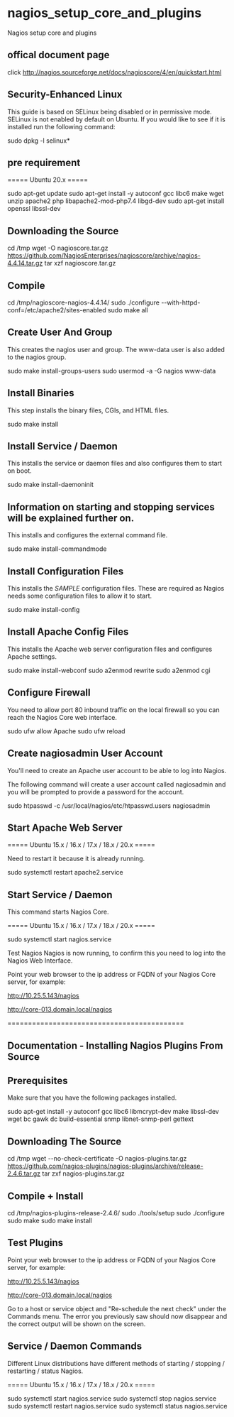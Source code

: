 # nagios_setup_core_and_plugins
Nagios setup core and plugins 


## offical document page
click http://nagios.sourceforge.net/docs/nagioscore/4/en/quickstart.html

## Security-Enhanced Linux
This guide is based on SELinux being disabled or in permissive mode. SELinux is not enabled by default on Ubuntu. If you would like to see if it is installed run the following command:

sudo dpkg -l selinux*

## pre requirement 

===== Ubuntu 20.x =====

sudo apt-get update
sudo apt-get install -y autoconf gcc libc6 make wget unzip apache2 php libapache2-mod-php7.4 libgd-dev
sudo apt-get install openssl libssl-dev

## Downloading the Source

cd /tmp
wget -O nagioscore.tar.gz https://github.com/NagiosEnterprises/nagioscore/archive/nagios-4.4.14.tar.gz
tar xzf nagioscore.tar.gz


## Compile

cd /tmp/nagioscore-nagios-4.4.14/
sudo ./configure --with-httpd-conf=/etc/apache2/sites-enabled
sudo make all

## Create User And Group
This creates the nagios user and group. The www-data user is also added to the nagios group.

sudo make install-groups-users
sudo usermod -a -G nagios www-data

## Install Binaries

This step installs the binary files, CGIs, and HTML files.

sudo make install

## Install Service / Daemon
This installs the service or daemon files and also configures them to start on boot.

sudo make install-daemoninit

## Information on starting and stopping services will be explained further on.
This installs and configures the external command file.

sudo make install-commandmode

## Install Configuration Files
This installs the *SAMPLE* configuration files. These are required as Nagios needs some configuration files to allow it to start.

sudo make install-config

## Install Apache Config Files
This installs the Apache web server configuration files and configures Apache settings.

sudo make install-webconf
sudo a2enmod rewrite
sudo a2enmod cgi

## Configure Firewall
You need to allow port 80 inbound traffic on the local firewall so you can reach the Nagios Core web interface.


sudo ufw allow Apache
sudo ufw reload

## Create nagiosadmin User Account
You'll need to create an Apache user account to be able to log into Nagios.

The following command will create a user account called nagiosadmin and you will be prompted to provide a password for the account.


sudo htpasswd -c /usr/local/nagios/etc/htpasswd.users nagiosadmin

## Start Apache Web Server
===== Ubuntu 15.x / 16.x / 17.x / 18.x / 20.x =====

Need to restart it because it is already running.

sudo systemctl restart apache2.service

## Start Service / Daemon
This command starts Nagios Core.


===== Ubuntu 15.x / 16.x / 17.x / 18.x / 20.x =====

sudo systemctl start nagios.service

Test Nagios
Nagios is now running, to confirm this you need to log into the Nagios Web Interface.

Point your web browser to the ip address or FQDN of your Nagios Core server, for example:

http://10.25.5.143/nagios

http://core-013.domain.local/nagios


===========================================

## Documentation - Installing Nagios Plugins From Source

## Prerequisites
Make sure that you have the following packages installed.

sudo apt-get install -y autoconf gcc libc6 libmcrypt-dev make libssl-dev wget bc gawk dc build-essential snmp libnet-snmp-perl gettext


## Downloading The Source

cd /tmp
wget --no-check-certificate -O nagios-plugins.tar.gz https://github.com/nagios-plugins/nagios-plugins/archive/release-2.4.6.tar.gz
tar zxf nagios-plugins.tar.gz

## Compile + Install


cd /tmp/nagios-plugins-release-2.4.6/
sudo ./tools/setup
sudo ./configure
sudo make
sudo make install

## Test Plugins

Point your web browser to the ip address or FQDN of your Nagios Core server, for example:

http://10.25.5.143/nagios

http://core-013.domain.local/nagios

Go to a host or service object and "Re-schedule the next check" under the Commands menu. The error you previously saw should now disappear and the correct output will be shown on the screen.


## Service / Daemon Commands

Different Linux distributions have different methods of starting / stopping / restarting / status Nagios.


 

===== Ubuntu 15.x / 16.x / 17.x / 18.x / 20.x =====

sudo systemctl start nagios.service
sudo systemctl stop nagios.service
sudo systemctl restart nagios.service
sudo systemctl status nagios.service

